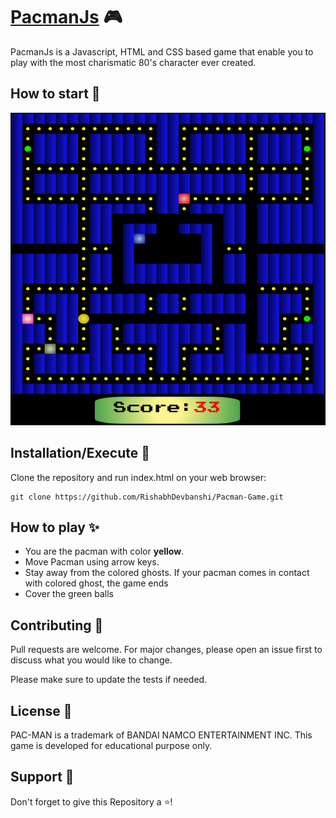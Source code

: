 # [PacmanJs](https://rishabhdevbanshi.github.io/Pacman-Game/)  :video_game:

PacmanJs is a Javascript, HTML and CSS based game that enable you to play with the most charismatic 80's character ever created.


## How to start :triangular_flag_on_post:
<img src="https://github.com/RandomVariable18/Pacman-Game/blob/design-change-2/PacmanImage.PNG" width="600" height="500">

## Installation/Execute :beginner:

Clone the repository and run index.html on your web browser:

```
git clone https://github.com/RishabhDevbanshi/Pacman-Game.git
```

## How to play :sparkles:
<ul>
<li>You are the pacman with color <b>yellow</b>.</li>
<li>Move Pacman using arrow keys.</li>
<li>Stay away from the colored ghosts. If your pacman comes in contact with colored ghost, the game ends</li>
<li>Cover the green balls</li>
</ul>

## Contributing :two_men_holding_hands:

Pull requests are welcome. For major changes, please open an issue first to discuss what you would like to change.

Please make sure to update the tests if needed.

## License :ledger:

PAC-MAN is a trademark of BANDAI NAMCO ENTERTAINMENT INC.
This game is developed for educational purpose only.

## Support :raised_hands:
 Don't forget to give this Repository a :star:! 
